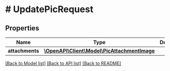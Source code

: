 # # UpdatePicRequest

## Properties

Name | Type | Description | Notes
------------ | ------------- | ------------- | -------------
**attachments** | [**\OpenAPI\Client\Model\PicAttachmentImage**](PicAttachmentImage.md) |  |

[[Back to Model list]](../../README.md#models) [[Back to API list]](../../README.md#endpoints) [[Back to README]](../../README.md)
